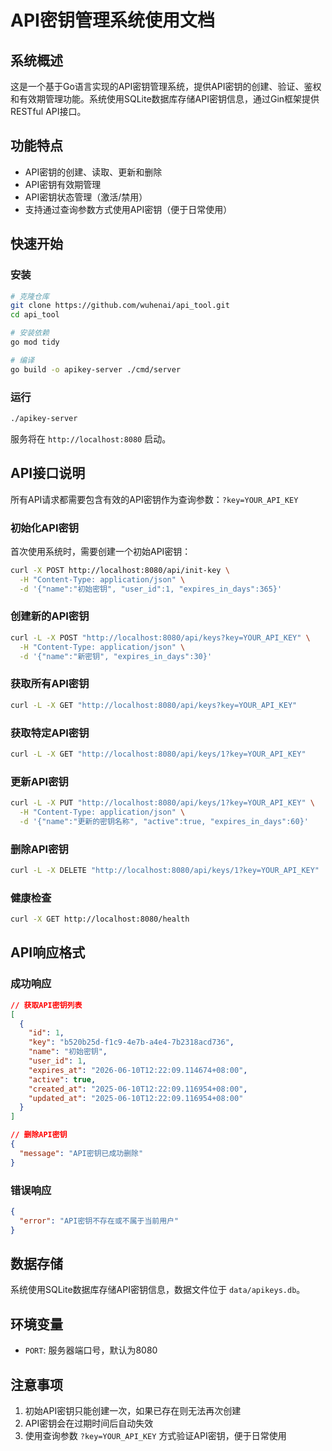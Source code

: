# API密钥管理系统使用文档

## 系统概述

这是一个基于Go语言实现的API密钥管理系统，提供API密钥的创建、验证、鉴权和有效期管理功能。系统使用SQLite数据库存储API密钥信息，通过Gin框架提供RESTful API接口。

## 功能特点

- API密钥的创建、读取、更新和删除
- API密钥有效期管理
- API密钥状态管理（激活/禁用）
- 支持通过查询参数方式使用API密钥（便于日常使用）

## 快速开始

### 安装

```bash
# 克隆仓库
git clone https://github.com/wuhenai/api_tool.git
cd api_tool

# 安装依赖
go mod tidy

# 编译
go build -o apikey-server ./cmd/server
```

### 运行

```bash
./apikey-server
```

服务将在 `http://localhost:8080` 启动。

## API接口说明

所有API请求都需要包含有效的API密钥作为查询参数：`?key=YOUR_API_KEY`

### 初始化API密钥

首次使用系统时，需要创建一个初始API密钥：

```bash
curl -X POST http://localhost:8080/api/init-key \
  -H "Content-Type: application/json" \
  -d '{"name":"初始密钥", "user_id":1, "expires_in_days":365}'
```

### 创建新的API密钥

```bash
curl -L -X POST "http://localhost:8080/api/keys?key=YOUR_API_KEY" \
  -H "Content-Type: application/json" \
  -d '{"name":"新密钥", "expires_in_days":30}'
```

### 获取所有API密钥

```bash
curl -L -X GET "http://localhost:8080/api/keys?key=YOUR_API_KEY"
```

### 获取特定API密钥

```bash
curl -L -X GET "http://localhost:8080/api/keys/1?key=YOUR_API_KEY"
```

### 更新API密钥

```bash
curl -L -X PUT "http://localhost:8080/api/keys/1?key=YOUR_API_KEY" \
  -H "Content-Type: application/json" \
  -d '{"name":"更新的密钥名称", "active":true, "expires_in_days":60}'
```

### 删除API密钥

```bash
curl -L -X DELETE "http://localhost:8080/api/keys/1?key=YOUR_API_KEY"
```

### 健康检查

```bash
curl -X GET http://localhost:8080/health
```

## API响应格式

### 成功响应

```json
// 获取API密钥列表
[
  {
    "id": 1,
    "key": "b520b25d-f1c9-4e7b-a4e4-7b2318acd736",
    "name": "初始密钥",
    "user_id": 1,
    "expires_at": "2026-06-10T12:22:09.114674+08:00",
    "active": true,
    "created_at": "2025-06-10T12:22:09.116954+08:00",
    "updated_at": "2025-06-10T12:22:09.116954+08:00"
  }
]

// 删除API密钥
{
  "message": "API密钥已成功删除"
}
```

### 错误响应

```json
{
  "error": "API密钥不存在或不属于当前用户"
}
```

## 数据存储

系统使用SQLite数据库存储API密钥信息，数据文件位于 `data/apikeys.db`。

## 环境变量

- `PORT`: 服务器端口号，默认为8080

## 注意事项

1. 初始API密钥只能创建一次，如果已存在则无法再次创建
2. API密钥会在过期时间后自动失效
3. 使用查询参数 `?key=YOUR_API_KEY` 方式验证API密钥，便于日常使用

